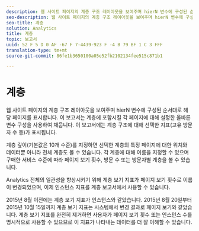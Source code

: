 ```yaml
---
description: 웹 사이트 페이지의 계층 구조 레이아웃을 보여주며 hierN 변수에 구성된 순서대로 해당 페이지를 표시합니다. 이 보고서는 계층에 포함시킬 각 페이지에 대해 설정한 올바른 변수 구성을 사용하여 채웁니다. 이 보고서에는 계층 구조에 대해 선택한 지표(고유 방문자 수 등)가 표시됩니다.
seo-description: 웹 사이트 페이지의 계층 구조 레이아웃을 보여주며 hierN 변수에 구성된 순서대로 해당 페이지를 표시합니다. 이 보고서는 계층에 포함시킬 각 페이지에 대해 설정한 올바른 변수 구성을 사용하여 채웁니다. 이 보고서에는 계층 구조에 대해 선택한 지표(고유 방문자 수 등)가 표시됩니다.
seo-title: 계층
solution: Analytics
title: 계층
topic: 보고서
uuid: 52 F 5 D 0 AF -67 F 7-4439-923 F -4 B 79 BF 1 C 3 FFF
translation-type: tm+mt
source-git-commit: 86fe1b3650100a05e52fb2102134fee515c871b1

---
```



# 계층

웹 사이트 페이지의 계층 구조 레이아웃을 보여주며 hierN 변수에 구성된 순서대로 해당 페이지를 표시합니다. 이 보고서는 계층에 포함시킬 각 페이지에 대해 설정한 올바른 변수 구성을 사용하여 채웁니다. 이 보고서에는 계층 구조에 대해 선택한 지표(고유 방문자 수 등)가 표시됩니다.

계층 깊이(기본값은 10개 수준)를 지정하면 선택한 계층의 특정 페이지에 대한 위치와 데이터뿐 아니라 전체 계층도 볼 수 있습니다. 각 계층에 대해 이름을 지정할 수 있으며 구매한 서비스 수준에 따라 페이지 보기 횟수, 방문 수 또는 방문자별 계층을 볼 수 있습니다.

Analytics 전체의 일관성을 향상시키기 위해 계층 보기 지표가 페이지 보기 횟수로 이름이 변경되었으며, 이제 인스턴스 지표를 계층 보고서에서 사용할 수 있습니다.

2015년 8월 이전에는 계층 보기 지표가 인스턴스와 같았습니다. 2015년 8월 20일부터 2015년 10월 15일까지 계층 보기 지표는 시스템에서 변경 결과로 페이지 보기와 같았습니다. 계층 보기 지표를 완전히 제거하면 사용자가 페이지 보기 횟수 또는 인스턴스 수를 명시적으로 사용할 수 있으므로 이 지표가 나타내는 데이터를 더 잘 이해할 수 있습니다.
